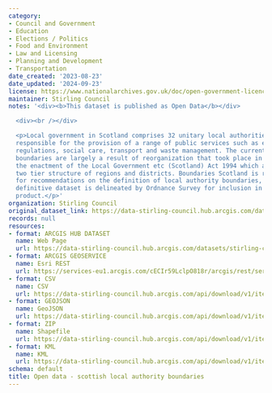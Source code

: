 ```yaml
---
category:
- Council and Government
- Education
- Elections / Politics
- Food and Environment
- Law and Licensing
- Planning and Development
- Transportation
date_created: '2023-08-23'
date_updated: '2024-09-23'
license: https://www.nationalarchives.gov.uk/doc/open-government-licence/version/3/
maintainer: Stirling Council
notes: '<div><b>This dataset is published as Open Data</b></div>

  <div><br /></div>

  <p>Local government in Scotland comprises 32 unitary local authorities, which are
  responsible for the provision of a range of public services such as education, licensing
  regulations, social care, transport and waste management. The current authority
  boundaries are largely a result of reorganization that took place in 1996, following
  the enactment of the Local Government etc (Scotland) Act 1994 which abolished the
  two tier structure of regions and districts. Boundaries Scotland is responsible
  for recommendations on the definition of local authority boundaries, however, the
  definitive dataset is delineated by Ordnance Survey for inclusion in their BoundaryLine
  product.</p>'
organization: Stirling Council
original_dataset_link: https://data-stirling-council.hub.arcgis.com/datasets/stirling-council::open-data-scottish-local-authority-boundaries
records: null
resources:
- format: ARCGIS HUB DATASET
  name: Web Page
  url: https://data-stirling-council.hub.arcgis.com/datasets/stirling-council::open-data-scottish-local-authority-boundaries
- format: ARCGIS GEOSERVICE
  name: Esri REST
  url: https://services-eu1.arcgis.com/cECIr59LclpO818r/arcgis/rest/services/scottish_local_authority_boundaries/FeatureServer/4
- format: CSV
  name: CSV
  url: https://data-stirling-council.hub.arcgis.com/api/download/v1/items/c9bc21079e5f4254bc1aad8b4188e9cb/csv?layers=4
- format: GEOJSON
  name: GeoJSON
  url: https://data-stirling-council.hub.arcgis.com/api/download/v1/items/c9bc21079e5f4254bc1aad8b4188e9cb/geojson?layers=4
- format: ZIP
  name: Shapefile
  url: https://data-stirling-council.hub.arcgis.com/api/download/v1/items/c9bc21079e5f4254bc1aad8b4188e9cb/shapefile?layers=4
- format: KML
  name: KML
  url: https://data-stirling-council.hub.arcgis.com/api/download/v1/items/c9bc21079e5f4254bc1aad8b4188e9cb/kml?layers=4
schema: default
title: Open data - scottish local authority boundaries
---
```

